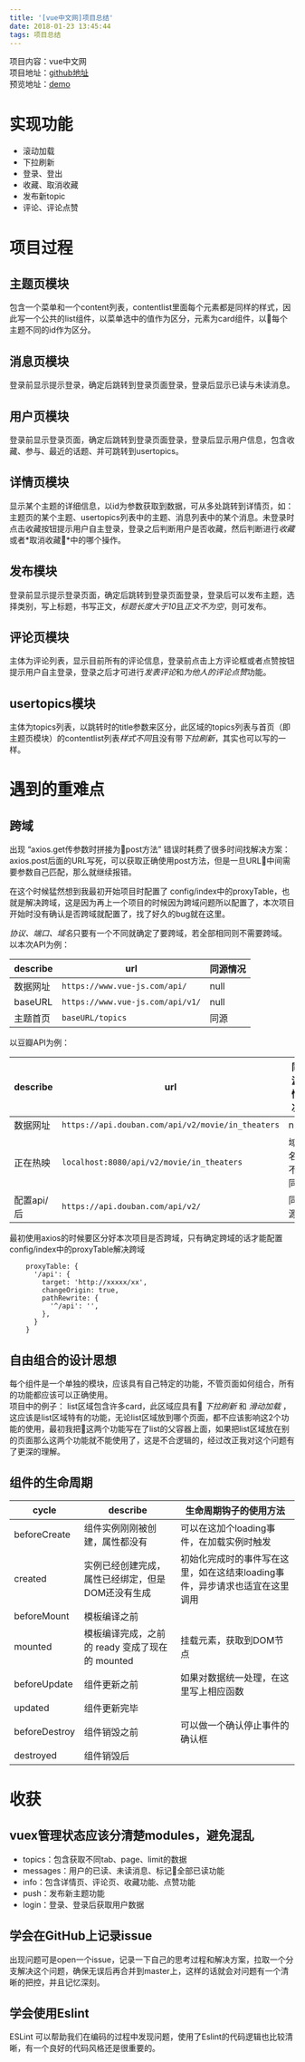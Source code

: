 ```yaml
---
title: '[vue中文网]项目总结'
date: 2018-01-23 13:45:44
tags: 项目总结
---
```


项目内容：vue中文网<br>
项目地址：[github地址](https://github.com/xuelinglong/Chinese-community)<br>
预览地址：[demo](https://xuelinglong.github.io/Chinese-community/#/)

# 实现功能
* 滚动加载
* 下拉刷新
* 登录、登出
* 收藏、取消收藏
* 发布新topic
* 评论、评论点赞
<!-- more -->

# 项目过程
## 主题页模块
包含一个菜单和一个content列表，contentlist里面每个元素都是同样的样式，因此写一个公共的list组件，以菜单选中的值作为区分，元素为card组件，以每个主题不同的id作为区分。

## 消息页模块
登录前显示提示登录，确定后跳转到登录页面登录，登录后显示已读与未读消息。

## 用户页模块
登录前显示登录页面，确定后跳转到登录页面登录，登录后显示用户信息，包含收藏、参与、最近的话题、并可跳转到usertopics。

## 详情页模块
显示某个主题的详细信息，以id为参数获取到数据，可从多处跳转到详情页，如：主题页的某个主题、usertopics列表中的主题、消息列表中的某个消息。未登录时点击收藏按钮提示用户自主登录，登录之后判断用户是否收藏，然后判断进行*收藏*或者*取消收藏*中的哪个操作。

## 发布模块
登录前显示提示登录页面，确定后跳转到登录页面登录，登录后可以发布主题，选择类别，写上标题，书写正文，*标题长度大于10*且*正文不为空*，则可发布。

## 评论页模块
主体为评论列表，显示目前所有的评论信息，登录前点击上方评论框或者点赞按钮提示用户自主登录，登录之后才可进行*发表评论*和*为他人的评论点赞*功能。

## usertopics模块
主体为topics列表，以跳转时的title参数来区分，此区域的topics列表与首页（即主题页模块）的contentlist列表*样式不同*且没有带*下拉刷新*，其实也可以写的一样。

# 遇到的重难点
## 跨域
出现 “axios.get传参数时拼接为post方法” 错误时耗费了很多时间找解决方案：
axios.post后面的URL写死，可以获取正确使用post方法，但是一旦URL中间需要参数自己匹配，那么就继续报错。

在这个时候猛然想到我最初开始项目时配置了 config/index中的proxyTable，也就是解决跨域，这是因为再上一个项目的时候因为跨域问题所以配置了，本次项目开始时没有确认是否跨域就配置了，找了好久的bug就在这里。

*协议、端口、域名*只要有一个不同就确定了要跨域，若全部相同则不需要跨域。<br>
以本次API为例：

| describe | url | 同源情况 |
| -------- | --- | ------- |
| 数据网址 | `https://www.vue-js.com/api/` | null |
| baseURL | `https://www.vue-js.com/api/v1/` | null |
| 主题首页 | `baseURL/topics` | 同源 |


以豆瓣API为例：

| describe | url | 同源情况 |
| -------- | --- | ------- |
| 数据网址 | `https://api.douban.com/api/v2/movie/in_theaters` | null |
| 正在热映 | `localhost:8080/api/v2/movie/in_theaters` | 域名不同 |
| 配置api/后 | `https://api.douban.com/api/v2/` | 同源 |

最初使用axios的时候要区分好本次项目是否跨域，只有确定跨域的话才能配置config/index中的proxyTable解决跨域
```
    proxyTable: {
      '/api': {
        target: 'http://xxxxx/xx',
        changeOrigin: true,
        pathRewrite: {
          '^/api': '',
        },
      }
    }
```

## 自由组合的设计思想
每个组件是一个单独的模块，应该具有自己特定的功能，不管页面如何组合，所有的功能都应该可以正确使用。<br>
项目中的例子：
list区域包含许多card，此区域应具有 *下拉刷新* 和 *滑动加载* ，这应该是list区域特有的功能，无论list区域放到哪个页面，都不应该影响这2个功能的使用，最初我把这两个功能写在了list的父容器上面，如果把list区域放在别的页面那么这两个功能就不能使用了，这是不合逻辑的，经过改正我对这个问题有了更深的理解。

## 组件的生命周期
| cycle | describe | 生命周期钩子的使用方法 |
| ----- | -------- | ------------------ |
| beforeCreate | 组件实例刚刚被创建，属性都没有 | 可以在这加个loading事件，在加载实例时触发 |
| created | 实例已经创建完成，属性已经绑定，但是DOM还没有生成 | 初始化完成时的事件写在这里，如在这结束loading事件，异步请求也适宜在这里调用 |
| beforeMount | 模板编译之前 |  |
| mounted | 模板编译完成，之前的 ready 变成了现在的 mounted | 挂载元素，获取到DOM节点 |
| beforeUpdate | 组件更新之前 | 如果对数据统一处理，在这里写上相应函数 |
| updated | 组件更新完毕 |
| beforeDestroy | 组件销毁之前 | 可以做一个确认停止事件的确认框 |
| destroyed | 组件销毁后 |

# 收获
## vuex管理状态应该分清楚modules，避免混乱
* topics：包含获取不同tab、page、limit的数据
* messages：用户的已读、未读消息、标记全部已读功能
* info：包含详情页、评论页、收藏功能、点赞功能
* push：发布新主题功能
* login：登录、登录后获取用户数据

## 学会在GitHub上记录issue
出现问题可是open一个issue，记录一下自己的思考过程和解决方案，拉取一个分支解决这个问题，确保无误后再合并到master上，这样的话就会对问题有一个清晰的把控，并且记忆深刻。

## 学会使用Eslint
ESLint 可以帮助我们在编码的过程中发现问题，使用了Eslint的代码逻辑也比较清晰，有一个良好的代码风格还是很重要的。
